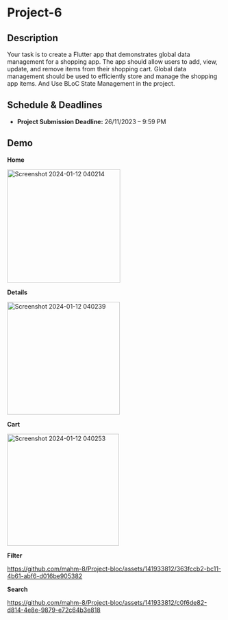# Project-6


## Description

Your task is to create a Flutter app that demonstrates global data management for a shopping app. The app should allow users to add, view, update, and remove items from their shopping cart. Global data management should be used to efficiently store and manage the shopping app items. And Use BLoC State Management in the project.


## Schedule & Deadlines

- **Project Submission Deadline:** 26/11/2023 – 9:59 PM

## Demo
**Home**

<img width="264" alt="Screenshot 2024-01-12 040214" src="https://github.com/mahm-8/Project-bloc/assets/141933812/4ace7c8e-91a7-4b3e-8795-ac9b3059cd0a">

**Details**

<img width="263" alt="Screenshot 2024-01-12 040239" src="https://github.com/mahm-8/Project-bloc/assets/141933812/422b0dd8-15fe-4a87-bcd6-7f6ffa0987f5">

**Cart**

<img width="261" alt="Screenshot 2024-01-12 040253" src="https://github.com/mahm-8/Project-bloc/assets/141933812/6ecaf4a0-e17c-49c9-a5da-0ec8ff8f7330">

**Filter**

https://github.com/mahm-8/Project-bloc/assets/141933812/363fccb2-bc11-4b61-abf6-d016be905382

**Search**

https://github.com/mahm-8/Project-bloc/assets/141933812/c0f6de82-d814-4e8e-9879-e72c64b3e818


